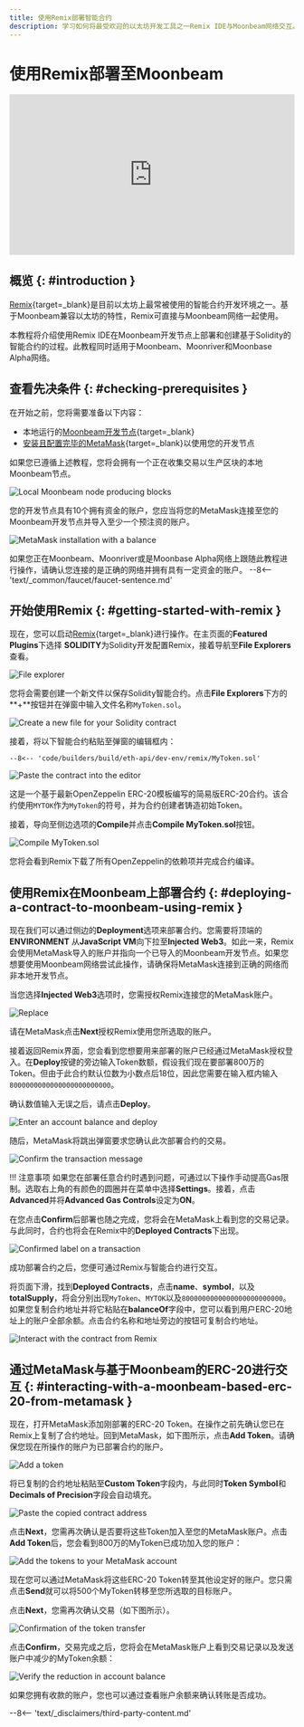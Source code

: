 ```yaml
---
title: 使用Remix部署智能合约
description: 学习如何将最受欢迎的以太坊开发工具之一Remix IDE与Moonbeam网络交互。
---
```


# 使用Remix部署至Moonbeam

<style>.embed-container { position: relative; padding-bottom: 56.25%; height: 0; overflow: hidden; max-width: 100%; } .embed-container iframe, .embed-container object, .embed-container embed { position: absolute; top: 0; left: 0; width: 100%; height: 100%; }</style><div class='embed-container'><iframe src='https://www.youtube.com/embed/NBOLCGT5-ww' frameborder='0' allowfullscreen></iframe></div>
<style>.caption { font-family: Open Sans, sans-serif; font-size: 0.9em; color: rgba(170, 170, 170, 1); font-style: italic; letter-spacing: 0px; position: relative;}</style>

## 概览 {: #introduction }

[Remix](https://remix.ethereum.org/){target=_blank}是目前以太坊上最常被使用的智能合约开发环境之一。基于Moonbeam兼容以太坊的特性，Remix可直接与Moonbeam网络一起使用。

本教程将介绍使用Remix IDE在Moonbeam开发节点上部署和创建基于Solidity的智能合约的过程。此教程同时适用于Moonbeam、Moonriver和Moonbase Alpha网络。

## 查看先决条件 {: #checking-prerequisites }

在开始之前，您将需要准备以下内容：

- 本地运行的[Moonbeam开发节点](/builders/get-started/networks/moonbeam-dev/){target=_blank}
- [安装且配置完毕的MetaMask](/tokens/connect/metamask/){target=_blank}以使用您的开发节点

如果您已遵循上述教程，您将会拥有一个正在收集交易以生产区块的本地Moonbeam节点。

![Local Moonbeam node producing blocks](/images/builders/build/eth-api/dev-env/remix/using-remix-1.png)

您的开发节点具有10个拥有资金的账户，您应当将您的MetaMask连接至您的Moonbeam开发节点并导入至少一个预注资的账户。

![MetaMask installation with a balance](/images/builders/build/eth-api/dev-env/remix/using-remix-2.png)

如果您正在Moonbeam、Moonriver或是Moonbase Alpha网络上跟随此教程进行操作，请确认您连接的是正确的网络并拥有具有一定资金的账户。
--8<-- 'text/_common/faucet/faucet-sentence.md'

## 开始使用Remix {: #getting-started-with-remix }

现在，您可以启动[Remix](https://remix.ethereum.org/){target=_blank}进行操作。在主页面的**Featured Plugins**下选择 **SOLIDITY**为Solidity开发配置Remix，接着导航至**File Explorers**查看。

![File explorer](/images/builders/build/eth-api/dev-env/remix/using-remix-3.png)

您将会需要创建一个新文件以保存Solidity智能合约。点击**File Explorers**下方的**+**按钮并在弹窗中输入文件名称`MyToken.sol`。

![Create a new file for your Solidity contract](/images/builders/build/eth-api/dev-env/remix/using-remix-4.png)

接着，将以下智能合约粘贴至弹窗的编辑框内：

```solidity
--8<-- 'code/builders/build/eth-api/dev-env/remix/MyToken.sol'
```

![Paste the contract into the editor](/images/builders/build/eth-api/dev-env/remix/using-remix-5.png)

这是一个基于最新OpenZeppelin ERC-20模板编写的简易版ERC-20合约。该合约使用`MYTOK`作为`MyToken`的符号，并为合约创建者铸造初始Token。

接着，导向至侧边选项的**Compile**并点击**Compile MyToken.sol**按钮。

![Compile MyToken.sol](/images/builders/build/eth-api/dev-env/remix/using-remix-6.png)

您将会看到Remix下载了所有OpenZeppelin的依赖项并完成合约编译。

## 使用Remix在Moonbeam上部署合约 {: #deploying-a-contract-to-moonbeam-using-remix }

现在我们可以通过侧边的**Deployment**选项来部署合约。您需要将顶端的**ENVIRONMENT** 从**JavaScript VM**向下拉至**Injected Web3**。如此一来，Remix会使用MetaMask导入的账户并指向一个已导入的Moonbeam开发节点。如果您想要使用Moonbeam网络尝试此操作，请确保将MetaMask连接到正确的网络而非本地开发节点。

当您选择**Injected Web3**选项时，您需授权Remix连接您的MetaMask账户。

![Replace](/images/builders/build/eth-api/dev-env/remix/using-remix-7.png)

请在MetaMask点击**Next**授权Remix使用您所选取的账户。

接着返回Remix界面，您会看到您想要用来部署的账户已经通过MetaMask授权登入。在**Deploy**按键的旁边输入Token数额，假设我们现在要部署800万的Token。但由于此合约默认位数为小数点后18位，因此您需要在输入框内输入`8000000000000000000000000`。

确认数值输入无误之后，请点击**Deploy**。

![Enter an account balance and deploy](/images/builders/build/eth-api/dev-env/remix/using-remix-8.png)

随后，MetaMask将跳出弹窗要求您确认此次部署合约的交易。

![Confirm the transaction message](/images/builders/build/eth-api/dev-env/remix/using-remix-9.png)

!!! 注意事项
    如果您在部署任意合约时遇到问题，可通过以下操作手动提高Gas限制。选取右上角的有颜色的圆圈并在菜单中选择**Settings**。接着，点击**Advanced**并将**Advanced Gas Controls**设定为**ON**。

在您点击**Confirm**后部署也随之完成，您将会在MetaMask上看到您的交易记录。与此同时，合约也将会在Remix中的**Deployed Contracts**下出现。

![Confirmed label on a transaction](/images/builders/build/eth-api/dev-env/remix/using-remix-10.png)

成功部署合约之后，您便可通过Remix与智能合约进行交互。

将页面下滑，找到**Deployed Contracts**，点击**name**、**symbol**，以及**totalSupply**，将会分别出现`MyToken`、`MYTOK`以及`8000000000000000000000000`。如果您复制合约地址并将它粘贴在**balanceOf**字段中，您可以看到用户ERC-20地址上的账户全部余额。点击合约名称和地址旁边的按钮可复制合约地址。

![Interact with the contract from Remix](/images/builders/build/eth-api/dev-env/remix/using-remix-11.png)

## 通过MetaMask与基于Moonbeam的ERC-20进行交互  {: #interacting-with-a-moonbeam-based-erc-20-from-metamask }

现在，打开MetaMask添加刚部署的ERC-20 Token。在操作之前先确认您已在Remix上复制了合约地址。回到MetaMask，如下图所示，点击**Add Token**。请确保您现在所操作的账户为已部署合约的账户。

![Add a token](/images/builders/build/eth-api/dev-env/remix/using-remix-12.png)

将已复制的合约地址粘贴至**Custom Token**字段内，与此同时**Token Symbol**和**Decimals of Precision**字段会自动填充。

![Paste the copied contract address](/images/builders/build/eth-api/dev-env/remix/using-remix-13.png)

点击**Next**，您需再次确认是否要将这些Token加入至您的MetaMask账户。点击**Add Token**后，您会看到800万的MyToken已成功加入您的账户：

![Add the tokens to your MetaMask account](/images/builders/build/eth-api/dev-env/remix/using-remix-14.png)

现在您可以通过MetaMask将这些ERC-20 Token转至其他设定好的账户。您只需点击**Send**就可以将500个MyToken转移至您所选取的目标账户。

点击**Next**，您需再次确认交易（如下图所示）。

![Confirmation of the token transfer](/images/builders/build/eth-api/dev-env/remix/using-remix-15.png)

点击**Confirm**，交易完成之后，您将会在MetaMask账户上看到交易记录以及发送账户中减少的MyToken余额：

![Verify the reduction in account balance](/images/builders/build/eth-api/dev-env/remix/using-remix-16.png)

如果您拥有收款的账户，您也可以通过查看账户余额来确认转账是否成功。

--8<-- 'text/_disclaimers/third-party-content.md'
